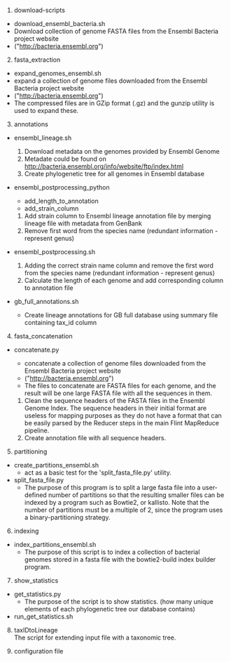 1. download-scripts
  - download_ensembl_bacteria.sh 
  - Download collection of genome FASTA files from the Ensembl Bacteria project website
  - ("http://bacteria.ensembl.org")
  
2. fasta_extraction
  - expand_genomes_ensembl.sh
  - expand a collection of genome files downloaded from the Ensembl Bacteria project website 
  - ("http://bacteria.ensembl.org")
  - The compressed files are in GZip format (.gz) and the gunzip utility is used to expand these.
  
3. annotations

  - ensembl_lineage.sh
  	1) Download metadata on the genomes provided by Ensembl Genome
	2) Metadate could be found on http://bacteria.ensembl.org/info/website/ftp/index.html
	3) Create phylogenetic tree for all genomes in Ensembl database
	
  - ensembl_postprocessing_python
  	- add_length_to_annotation
	- add_strain_column
	1) Add strain column to Ensembl lineage annotation file by merging lineage file with metadata from GenBank
	2) Remove first word from the species name (redundant information - represent genus)

  - ensembl_postprocessing.sh
      1) Adding the correct strain name column and remove the first word from the species name 
        (redundant information - represent genus)
      2) Calculate the length of each genome and add corresponding column to annotation file
  - gb_full_annotations.sh
  	- Create lineage annotations for GB full database using summary file containing tax_id column
      
      
4. fasta_concatenation
  - concatenate.py
    - concatenate a collection of genome files downloaded from the Ensembl Bacteria project website
     - ("http://bacteria.ensembl.org")
    - The files to concatenate are FASTA files for each genome, and the result will be one large FASTA file with all the sequences in them.
    
    1)	Clean the sequence headers of the FASTA files in the Ensembl Genome Index.
 	The sequence headers in their initial format are useless for mapping purposes as they do not have a format
 	that can be easily parsed by the Reducer steps in the main Flint MapReduce pipeline.
    2)	Create annotation file with all sequence headers.

5. partitioning
  - create_partitions_ensembl.sh
    - act as a basic test for the 'split_fasta_file.py' utility.
  - split_fasta_file.py
    -  The purpose of this program is to split a large fasta file into a user-defined number of partitions so that
       the resulting smaller files can be indexed by a program such as Bowtie2, or kallisto.  Note that the number of
       partitions must be a multiple of 2, since the program uses a binary-partitioning strategy.

6. indexing
- index_partitions_ensembl.sh
  - The purpose of this script is to index a collection of bacterial genomes stored in a fasta file with the
  	bowtie2-build index builder program.
  
7. show_statistics
- get_statistics.py
	- The purpose of the script is to show statistics.
    	(how many unique elements of each phylogenetic tree our database contains)
- run_get_statistics.sh
  
  
8. taxIDtoLineage  
The script for extending input file with a taxonomic tree.

9. configuration file
  
